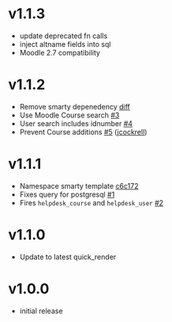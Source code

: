 # v1.1.3

- update deprecated fn calls
- inject altname fields into sql
- Moodle 2.7 compatibility

# v1.1.2

- Remove smarty depenedency [diff](https://github.com/lsuits/helpdesk/compare/e2d8fa5903...467e5df453)
- Use Moodle Course search [#3][3]
- User search includes idnumber [#4][4]
- Prevent Course additions [#5][5] ([jcockrell][jcockrell])

[3]: https://github.com/lsuits/helpdesk/issues/3
[4]: https://github.com/lsuits/helpdesk/issues/4
[5]: https://github.com/lsuits/helpdesk/issues/5
[jcockrell]: https://github.com/jcockrell

# v1.1.1

- Namespace smarty template [c6c172][c6c172]
- Fixes query for postgresql [#1][1]
- Fires `helpdesk_course` and `helpdesk_user` [#2][2]

[1]: https://github.com/lsuits/helpdesk/issues/1
[2]: https://github.com/lsuits/helpdesk/issues/2
[c6c172]: https://github.com/lsuits/helpdesk/commit/c6c1724f98f8f55080e1894fa122f92b2cc4f764

# v1.1.0

- Update to latest quick_render

# v1.0.0

- initial release
